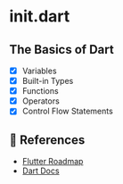 # init.dart

## The Basics of Dart

- [x] Variables
- [x] Built-in Types
- [x] Functions
- [x] Operators
- [x] Control Flow Statements

## 🔗 References

* [Flutter Roadmap](https://roadmap.sh/flutter)
* [Dart Docs](https://dart.dev/language)